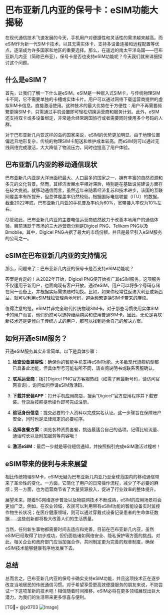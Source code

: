# 巴布亚新几内亚的保号卡：eSIM功能大揭秘

在现代通信技术飞速发展的今天，手机用户对便捷性和灵活性的需求越来越高。而eSIM作为新一代SIM卡技术，以其无需实体卡、支持多设备连接和远程配置等优点，逐渐成为许多国家和地区的重要选择。那么，在遥远的南太平洋岛国——巴布亚新几内亚（简称巴布亚），保号卡是否也支持eSIM功能呢？今天我们就来详细探讨这个问题。

## 什么是eSIM？

首先，让我们了解一下什么是eSIM。eSIM是一种嵌入式SIM卡，与传统物理SIM卡不同，它不需要单独的卡槽或实体卡片。用户可以通过网络下载运营商提供的虚拟SIM卡信息，直接激活使用。这种技术的最大优势在于方便性：用户不再需要频繁更换SIM卡，只需通过手机设置即可轻松切换运营商和服务计划。此外，eSIM还支持双卡或多设备绑定，非常适合经常跨国旅行或者需要同时使用多个号码的人群。

对于巴布亚新几内亚这样的岛屿国家来说，eSIM的优势更加明显。由于地理位置偏远且地形复杂，传统的物理SIM卡配送和维护成本较高。而eSIM则可以通过无线网络完成激活，大大降低了物流压力，同时也提高了用户体验。

## 巴布亚新几内亚的移动通信现状

巴布亚新几内亚是大洋洲面积最大、人口最多的国家之一，拥有丰富的自然资源和多元的文化背景。然而，其经济发展水平相对滞后，特别是在基础设施建设方面存在较大挑战。就移动通信而言，虽然近年来随着经济复苏和技术进步，该国的互联网覆盖率有所提升，但总体覆盖率仍然较低。根据国际电信联盟（ITU）的数据，截至2022年底，巴布亚新几内亚的手机普及率约为60%，宽带接入率仅为10%左右。

尽管如此，巴布亚新几内亚的主要电信运营商依然致力于改善本地用户的通信体验。目前活跃于市场的三大运营商分别是Digicel PNG、Telikom PNG以及Bmobile。其中，Digicel PNG占据了最大的市场份额，并且是最早引入eSIM服务的公司之一。

## eSIM在巴布亚新几内亚的支持情况

那么，问题来了：巴布亚新几内亚的保号卡是否支持eSIM功能呢？

答案是肯定的！从2022年开始，Digicel PNG便开始推广其eSIM服务。这项服务不仅适用于新用户，也面向现有客户开放。通过eSIM，用户可以将多个号码存储在同一设备上，并根据实际需求随时切换。比如，如果你经常往返澳大利亚或新西兰，就可以利用eSIM轻松管理两地号码，避免频繁更换SIM卡带来的麻烦。

值得注意的是，eSIM并非完全取代传统物理SIM卡。对于那些习惯使用实体SIM卡的用户而言，他们仍然可以选择继续购买和使用普通SIM卡。因此，无论是喜欢新技术还是更倾向于传统方式的用户，都可以找到适合自己的解决方案。

## 如何开通eSIM服务？

开通eSIM服务其实非常简单。以下是具体步骤：

1. **检查设备兼容性**：确保你的智能手机支持eSIM功能。大多数现代旗舰机型都已具备此功能，但具体型号可能有所不同，请查阅说明书或联系客服确认。
   
2. **联系运营商**：拨打Digicel PNG官方客服热线（如需了解最新号码，请访问官网查询），询问如何申请eSIM激活码。

3. **下载并安装APP**：打开手机应用商店，搜索“Digicel”官方应用程序并下载安装。登录后按照提示操作即可完成注册。

4. **验证身份信息**：提交必要的个人资料以完成实名认证。这一步骤旨在保障账户安全，同时也是法律规定的必要程序。

5. **选择套餐方案**：浏览各种资费套餐，挑选最适合自己的选项。记得比较流量、通话时长以及附加服务等内容哦！

6. **激活eSIM**：最后一步就是等待短信通知，并按照指引完成eSIM激活过程啦！

## eSIM带来的便利与未来展望

相比传统物理SIM卡，eSIM无疑为巴布亚新几内亚乃至全球范围内的移动通信带来了革命性的变化。一方面，它简化了用户的日常操作流程，减少了不必要的麻烦；另一方面，也为运营商节省了大量资源投入，促进了行业效率的整体提升。

展望未来，随着5G网络逐步普及以及物联网技术不断成熟，eSIM的应用场景将会更加广泛。例如，在农业领域，农民可以利用带有eSIM功能的智能设备实时监控作物生长状况；在医疗健康领域，则可以通过穿戴式设备记录患者的生命体征数据……这些创新都将极大改善人们的生活质量。

当然，任何新生事物都需要时间去适应和完善。目前在巴布亚新几内亚，虽然eSIM已经取得了初步成功，但仍面临诸如网络安全、隐私保护等方面的挑战。对此，相关企业和政府部门应当加强合作，共同制定更为完善的规章制度，确保eSIM技术能够健康有序地发展下去。

## 总结

总而言之，巴布亚新几内亚的保号卡确实支持eSIM功能，并且这项技术正在逐步改变当地居民的传统通信习惯。对于希望享受更高效便捷服务的朋友来说，不妨尝试一下这项革新的技术吧！相信随着时间推移，eSIM必将在更多领域展现出巨大潜力，为我们的生活带来更多惊喜与便利。

[TG💪+ @jx0703 ![Image](https://github.com/user-attachments/assets/dbca1d08-cadb-493c-b0ec-ad6f7a83f270)]